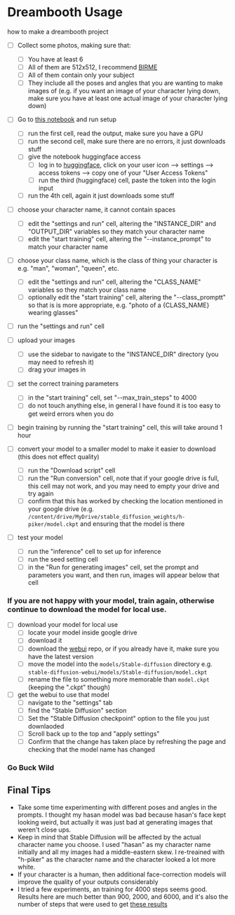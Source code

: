 # Dreambooth Usage
how to make a dreambooth project

- [ ] Collect some photos, making sure that:
  - [ ] You have at least 6
  - [ ] All of them are 512x512, I recommend [BIRME](https://www.birme.net/?target_width=512&target_height=512)
  - [ ] All of them contain only your subject
  - [ ] They include all the poses and angles that you are wanting to make images of (e.g. if you want an image of your character lying down, make sure you have at least one actual image of your character lying down)

- [ ] Go to [this notebook](https://colab.research.google.com/github/ShivamShrirao/diffusers/blob/main/examples/dreambooth/DreamBooth_Stable_Diffusion.ipynb#scrollTo=jjcSXTp-u-E) and run setup
  - [ ] run the first cell, read the output, make sure you have a GPU
  - [ ] run the second cell, make sure there are no errors, it just downloads stuff
  - [ ] give the notebook huggingface access
    - [ ] log in to [huggingface](https://huggingface.co/), click on your user icon --> settings --> access tokens --> copy one of your "User Access Tokens"
    - [ ] run the third (huggingface) cell, paste the token into the login input   
  - [ ] run the 4th cell, again it just downloads some stuff

- [ ] choose your character name, it cannot contain spaces
  - [ ] edit the "settings and run" cell, altering the "INSTANCE_DIR" and "OUTPUT_DIR" variables so they match your character name
  - [ ] edit the "start training" cell, altering the "--instance_prompt" to match your character name
  
- [ ] choose your class name, which is the class of thing your character is e.g. "man", "woman", "queen", etc.
  - [ ] edit the "settings and run" cell, altering the "CLASS_NAME" variables so they match your class name
  - [ ] optionally edit the "start training" cell, altering the "--class_promptt" so that is is more appropriate, e.g. "photo of a {CLASS_NAME} wearing glasses"
 
 - [ ] run the "settings and run" cell

- [ ] upload your images
  - [ ] use the sidebar to navigate to the "INSTANCE_DIR" directory (you may need to refresh it)
  - [ ] drag your images in

- [ ] set the correct training parameters
  - [ ] in the "start training" cell, set "--max_train_steps" to 4000
  - [ ] do not touch anything else, in general I have found it is too easy to get weird errors when you do

- [ ] begin training by running the "start training" cell, this will take around 1 hour

- [ ] convert your model to a smaller model to make it easier to download (this does not effect quality)
  - [ ] run the "Download script" cell
  - [ ] run the "Run conversion" cell, note that if your google drive is full, this cell may not work, and you may need to empty your drive and try again
  - [ ] confirm that this has worked by checking the location mentioned in your google drive (e.g. `/content/drive/MyDrive/stable_diffusion_weights/h-piker/model.ckpt` and ensuring that the model is there 

- [ ] test your model
  - [ ] run the "inference" cell to set up for inference
  - [ ] run the seed setting cell
  - [ ] in the "Run for generating images" cell, set the prompt and parameters you want, and then run, images will appear below that cell
  
 ### If you are not happy with your model, train again, otherwise continue to download the model for local use. 
 
 - [ ] download your model for local use
   - [ ] locate your model inside google drive
   - [ ] download it 
   - [ ] download the [webui](https://github.com/AUTOMATIC1111/stable-diffusion-webui) repo, or if you already have it, make sure you have the latest version
   - [ ] move the model into the `models/Stable-diffusion` directory e.g. `stable-diffusion-webui/models/Stable-diffusion/model.ckpt`
   - [ ] rename the file to something more memorable than `model.ckpt` (keeping the ".ckpt" though)

- [ ] get the webui to use that model 
  - [ ] navigate to the "settings" tab 
  - [ ] find the "Stable Diffusion" section
  - [ ] Set the "Stable Diffusion checkpoint" option to the file you just downlaoded
  - [ ] Scroll back up to the top and "apply settings"
  - [ ] Confirm that the change has taken place by refreshing the page and checking that the model name has changed
  
### Go Buck Wild
 
## Final Tips

- Take some time experimenting with different poses and angles in the prompts. I thought my hasan model was bad because hasan's face kept looking weird, but actually it was just bad at generating images that weren't close ups.
- Keep in mind that Stable Diffusion will be affected by the actual character name you choose. I used "hasan" as my character name initially and all my images had a middle-eastern skew. I re-treained with "h-piker" as the character name and the character looked a lot more white.
- If your character is a human, then additional face-correction models will improve the quality of your outputs considerably
- I tried a few experiments, an training for 4000 steps seems good. Results here are much better than 900, 2000, and 6000, and it's also the number of steps that were used to get [these results](https://www.reddit.com/r/StableDiffusion/comments/xs2b2k/dreambooth_is_the_best_thing_ever_period_see/)



